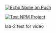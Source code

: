 [![Echo Name on Push](https://github.com/gagandeep2580/sample-app/actions/workflows/main.yml/badge.svg)](https://github.com/gagandeep2580/sample-app/actions/workflows/main.yml)

[![Test NPM Project](https://github.com/gagandeep2580/sample-app/actions/workflows/test-calculator.yml/badge.svg)](https://github.com/gagandeep2580/sample-app/actions/workflows/test-calculator.yml)

lab-2 test for video 

